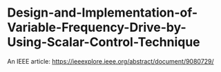 # Design-and-Implementation-of-Variable-Frequency-Drive-by-Using-Scalar-Control-Technique
An IEEE article: https://ieeexplore.ieee.org/abstract/document/9080729/
